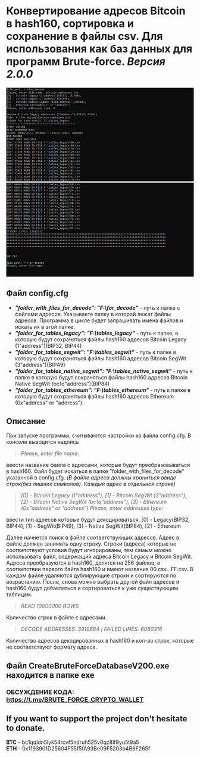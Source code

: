 
# Конвертирование адресов Bitcoin в hash160, сортировка и сохранение в файлы csv. Для использования как баз данных для программ Brute-force. *Версия 2.0.0*
![](image/Screenshot_1.png)
![](image/Screenshot_2.png)

## Файл config.cfg
* ***"folder_with_files_for_decode": "F:\\for_decode"*** - путь к папке с файлами адресов. Указываете папку в которой лежат файлы адресов. Программа в цикле будет запрашивать имена файлов и искать их в этой папке.
* ***"folder_for_tables_legacy": "F:\\tables_legacy"*** - путь к папке, в которую будут сохраняться файлы hash160 адресов Bitcoin Legacy (1"address")(BIP32, BIP44)
* ***"folder_for_tables_segwit": "F:\\tables_segwit"*** - путь к папке в которую будут сохраняться файлы hash160 адресов Bitcoin SegWit (3"address")(BIP49)
* ***"folder_for_tables_native_segwit": "F:\\tables_native_segwit"*** - путь к папке в которую будут сохраняться файлы hash160 адресов Bitcoin Native SegWit (bc1q"address")(BIP84)
* ***"folder_for_tables_ethereum": "F:\\tables_ethereum"*** - путь к папке в которую будут сохраняться файлы hash160 адресов Ethereum (0x"address" or "address")

## Описание
При запуске программы, считываются настройки из файла config.cfg.
В консоли выводится надпись
> *Please, enter file name:*

ввести название файла с адресами, которые будут преобразовываться в hash160. Файл будет искаться в папке "folder_with_files_for_decode" указанной в config.cfg.
*(В файле адреса должны храниться ввиде строк(без лишних символов). Каждый адрес в отдельной строке)*

> *[0] - Bitcoin Legacy (1"address"),*
> *[1] - Bitcoin SegWit (3"address"),*
> *[2] - Bitcoin Native SegWit (bc1q"address"),*
> *[3] - Ethereum (0x"address" or "address")*
> *Please, enter addresses type:*

ввести тип адресов которые будут декодироваться.
[0] - Legacy(BIP32, BIP44), [1] - SegWit(BIP49), [3] - Native SegWit(BIP84), [2] - Ethereum

Далее начнется поиск в файле соответствующих адресов. Адрес в файле должен занимать одну строку. Строки (адреса) которые не соответствуют условия будут игнорированы, тем самым можно использовать файл, содержащий адреса Bitcoin Legacy и Bitcoin SegWit. Адреса преобразуются в hash160, делятся на 256 файлов, в соответствии первого байта hash160 и имеют названия 00.csv...FF.csv. В каждом файле удаляются дублирующие строки и сортируются по возрастанию. После, снова можно выбрать другой файл адресов и hash160 будут добавляться и сортироваться к уже существующим таблицам.

> *READ 10000000 ROWS*

Количество строк в файле с адресами.

> *DECODE ADDRESSES: 3919684 | FAILED LINES: 6080316*

Количество адресов декодированных в hash160 и кол-во строк, которые не соответствуют формату адреса.

## Файл CreateBruteForceDatabaseV200.exe находится в папке exe

### ОБСУЖДЕНИЕ КОДА: https://t.me/BRUTE_FORCE_CRYPTO_WALLET

## If you want to support the project don't hesitate to donate.
**BTC** - bc1qqldn5lyk54rcvf5ndruh525v0qz8lf9yu5t9a5</br>
**ETH** - 0x1193901D25604F55f5fA93Be09F5203b4B6F265f